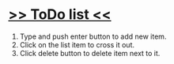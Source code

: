 # [>> ToDo list <<](https://konrad88k.github.io/todo-list/)
1. Type and push enter button to add new item.
2. Click on the list item to cross it out. 
3. Click delete button to delete item next to it.
